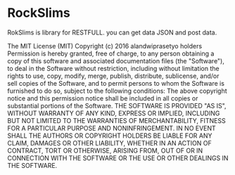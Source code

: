 # RockSlims
RokSlims is library for RESTFULL. you can get data JSON and post data. 

The MIT License (MIT) Copyright (c) 2016 alandwiprasetyo holders Permission is 
hereby granted, free of charge, to any person obtaining a copy of this software and associated documentation files (the "Software"), to deal in the 
Software without restriction, including without limitation the rights to use, copy, modify, merge, publish, distribute, sublicense, and/or sell copies 
of the Software, and to permit persons to whom the Software is furnished to do so, subject to the following conditions: The above copyright notice and 
this permission notice shall be included in all copies or substantial portions of the Software. THE SOFTWARE IS PROVIDED "AS IS", WITHOUT WARRANTY OF 
ANY KIND, EXPRESS OR IMPLIED, INCLUDING BUT NOT LIMITED TO THE WARRANTIES OF MERCHANTABILITY, FITNESS FOR A PARTICULAR PURPOSE AND NONINFRINGEMENT. IN 
NO EVENT SHALL THE AUTHORS OR COPYRIGHT HOLDERS BE LIABLE FOR ANY CLAIM, DAMAGES OR OTHER LIABILITY, WHETHER IN AN ACTION OF CONTRACT, TORT OR 
OTHERWISE, ARISING FROM, OUT OF OR IN CONNECTION WITH THE SOFTWARE OR THE USE OR OTHER DEALINGS IN THE SOFTWARE.
